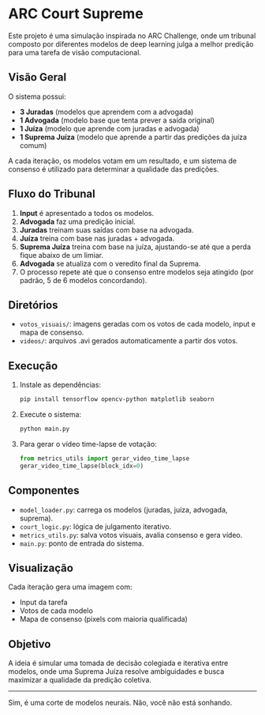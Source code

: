 # ARC Court Supreme

Este projeto é uma simulação inspirada no ARC Challenge, onde um tribunal composto por diferentes modelos de deep learning julga a melhor predição para uma tarefa de visão computacional.

## Visão Geral

O sistema possui:
- **3 Juradas** (modelos que aprendem com a advogada)
- **1 Advogada** (modelo base que tenta prever a saída original)
- **1 Juíza** (modelo que aprende com juradas e advogada)
- **1 Suprema Juíza** (modelo que aprende a partir das predições da juíza comum)

A cada iteração, os modelos votam em um resultado, e um sistema de consenso é utilizado para determinar a qualidade das predições.

## Fluxo do Tribunal

1. **Input** é apresentado a todos os modelos.
2. **Advogada** faz uma predição inicial.
3. **Juradas** treinam suas saídas com base na advogada.
4. **Juíza** treina com base nas juradas + advogada.
5. **Suprema Juíza** treina com base na juíza, ajustando-se até que a perda fique abaixo de um limiar.
6. **Advogada** se atualiza com o veredito final da Suprema.
7. O processo repete até que o consenso entre modelos seja atingido (por padrão, 5 de 6 modelos concordando).

## Diretórios

- `votos_visuais/`: imagens geradas com os votos de cada modelo, input e mapa de consenso.
- `videos/`: arquivos .avi gerados automaticamente a partir dos votos.

## Execução

1. Instale as dependências:
   ```bash
   pip install tensorflow opencv-python matplotlib seaborn
   ```

2. Execute o sistema:
   ```bash
   python main.py
   ```

3. Para gerar o vídeo time-lapse de votação:
   ```python
   from metrics_utils import gerar_video_time_lapse
   gerar_video_time_lapse(block_idx=0)
   ```

## Componentes

- `model_loader.py`: carrega os modelos (juradas, juíza, advogada, suprema).
- `court_logic.py`: lógica de julgamento iterativo.
- `metrics_utils.py`: salva votos visuais, avalia consenso e gera vídeo.
- `main.py`: ponto de entrada do sistema.

## Visualização
Cada iteração gera uma imagem com:
- Input da tarefa
- Votos de cada modelo
- Mapa de consenso (pixels com maioria qualificada)

## Objetivo
A ideia é simular uma tomada de decisão colegiada e iterativa entre modelos, onde uma Suprema Juíza resolve ambiguidades e busca maximizar a qualidade da predição coletiva.

---

Sim, é uma corte de modelos neurais. Não, você não está sonhando.
